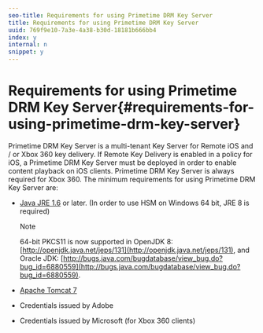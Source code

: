 ```yaml
---
seo-title: Requirements for using Primetime DRM Key Server
title: Requirements for using Primetime DRM Key Server
uuid: 769f9e10-7a3e-4a38-b30d-18181b666bb4
index: y
internal: n
snippet: y
---
```


# Requirements for using Primetime DRM Key Server{#requirements-for-using-primetime-drm-key-server}

Primetime DRM Key Server is a multi-tenant Key Server for Remote iOS and / or Xbox 360 key delivery. If Remote Key Delivery is enabled in a policy for iOS, a Primetime DRM Key Server must be deployed in order to enable content playback on iOS clients. Primetime DRM Key Server is always required for Xbox 360. The minimum requirements for using Primetime DRM Key Server are:

* [Java JRE 1.6](http://www.oracle.com/technetwork/java/javase/downloads/index.html) or later. (In order to use HSM on Windows 64 bit, JRE 8 is required) 

  >[!NOTE]
  >
  >64-bit PKCS11 is now supported in OpenJDK 8: [http://openjdk.java.net/jeps/131](http://openjdk.java.net/jeps/131), and Oracle JDK: [http://bugs.java.com/bugdatabase/view_bug.do?bug_id=6880559](http://bugs.java.com/bugdatabase/view_bug.do?bug_id=6880559).

* [Apache Tomcat 7](http://tomcat.apache.org) 
* Credentials issued by Adobe 
* Credentials issued by Microsoft (for Xbox 360 clients)

